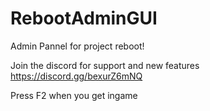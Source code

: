 # RebootAdminGUI
Admin Pannel for project reboot!

Join the discord for support and new features https://discord.gg/bexurZ6mNQ

Press F2 when you get ingame
